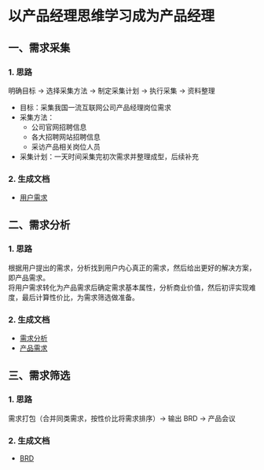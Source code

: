 # 以产品经理思维学习成为产品经理
## 一、需求采集
### 1. 思路
明确目标 -> 选择采集方法 -> 制定采集计划 -> 执行采集 -> 资料整理
+ 目标：采集我国一流互联网公司产品经理岗位需求
+ 采集方法：
  + 公司官网招聘信息
  + 各大招聘网站招聘信息
  + 采访产品相关岗位人员
+ 采集计划：一天时间采集完初次需求并整理成型，后续补充  
### 2. 生成文档
* [用户需求](./用户需求.docx)

## 二、需求分析
### 1. 思路
根据用户提出的需求，分析找到用户内心真正的需求，然后给出更好的解决方案，即产品需求。  
将用户需求转化为产品需求后确定需求基本属性，分析商业价值，然后初评实现难度，最后计算性价比，为需求筛选做准备。
### 2. 生成文档
* [需求分析](./需求分析.docx)
* [产品需求](./产品需求.xlsx)

## 三、需求筛选
### 1. 思路
需求打包（合并同类需求，按性价比将需求排序）-> 输出 BRD -> 产品会议
### 2. 生成文档
* [BRD](./BRD.docx)
